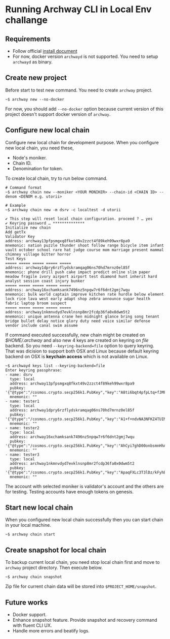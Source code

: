 # Running Archway CLI in Local Env challange

## Requirements

- Follow official [install document](https://docs.archway.io/docs/create/getting-started/install)
- For now, docker version `archwayd` is not supported. You need to setup `archwayd` as binary.

## Create new project

Before start to test new command. You need to create `archway` project.

```
~$ archway new --no-docker
```

For now, you should add `--no-docker` option because current version of this project doesn't support docker version of `archway`.

## Configure new local chain

Configure new local chain for development purpose.
When you configure new local chain, you need these,
- Node's moniker.
- Chain ID.
- Denomination for token.

To create local chain, try to run below command.

```
# Command format
~$ archway chain new --moniker <YOUR MONIKER> --chain-id <CHAIN ID> --denom <DENOM e.g. utorii>

# Example
~$ archway chain new -m dsrv -c localtest -d utorii

✔ This step will reset local chain configuration. proceed ? … yes
✔ Keyring password … **************
Initialize new chain
Add getTx
Validator Key
address: archway13pfpsmgxq8fkxt49v2zzct4f89keh99wxr8pa9
mnemonic: nation puzzle thunder shoot follow range bicycle item infant vault october school rare hat judge course mom marriage present mammal chimney village bitter horror
Test Keys
===== ===== ===== ===== =====
address: archway1dpry6rzflydskramqag06ns70hd7mrnz0el85f
mnemonic: phone drill push cake impact predict online slim paper meadow fragile ivory airport airport test diamond hunt inherit hard analyst session coast injury bunker
===== ===== ===== ===== =====
address: archway16xchamksank7496nz5npqw7r6f6dnt2gmj7wqu
mnemonic: bulk world captain improve kitchen rate hurdle below element lock rice lava west early adapt shop zebra announce sugar health fabric laptop broom suspect
===== ===== ===== ===== =====
address: archway1nkmnvdyd7evklnsnp8mr2fcdp36fa0x0dwm5t2
mnemonic: unique antenna crane hen midnight glance bring song tenant bridge bullet delay notice glory duty need voice similar defense vendor include canal swim assume
```

If command executed successfully, new chain might be created on *$HOME/.archway* and also new 4 keys are created on keyring on *file* backend.
So you need `--keyring-backend=file` option to query keyring.
That was dicision to support both OSX and Linux because default keyring backend on OSX is **keychain access** which is not available on Linux.

```
~$ archwayd keys list --keyring-backend=file
Enter keyring passphrase:
- name: dsrv
  type: local
  address: archway13pfpsmgxq8fkxt49v2zzct4f89keh99wxr8pa9
  pubkey: '{"@type":"/cosmos.crypto.secp256k1.PubKey","key":"A8ti6bqt4pfpLtq+fJMFUyNVijxXO6VmSJGF01NX9/xF"}'
  mnemonic: ""
- name: tester1
  type: local
  address: archway1dpry6rzflydskramqag06ns70hd7mrnz0el85f
  pubkey: '{"@type":"/cosmos.crypto.secp256k1.PubKey","key":"A1+f+ndvNA3NFKZ4TUIMaWV3lf4MzbM6/DDTqepPPvXp"}'
  mnemonic: ""
- name: tester2
  type: local
  address: archway16xchamksank7496nz5npqw7r6f6dnt2gmj7wqu
  pubkey: '{"@type":"/cosmos.crypto.secp256k1.PubKey","key":"AhCyi7ghD00onbsmnHhAkywYroiOpd+DN9qAtvOYDgwV"}'
  mnemonic: ""
- name: tester3
  type: local
  address: archway1nkmnvdyd7evklnsnp8mr2fcdp36fa0x0dwm5t2
  pubkey: '{"@type":"/cosmos.crypto.secp256k1.PubKey","key":"ApaqFXLc3T3lDz/kFyhBal5h7cyvypbQgqUT8U9yNye2"}'
  mnemonic: ""
```

The account with selected moniker is validator's account and the others are for testing.
Testing accounts have enough tokens on genesis.

## Start new local chain

When you configured new local chain successfully then you can start chain in your local machine.

```
~$ archway chain start
```

## Create snapshot for local chain

To backup current local chain, you need stop local chain first and move to `archway` project directory.
Then execute below.

```
~$ archway chain snapshot
```

Zip file for current chain data will be stored into `$PROJECT_HOME/snapshot`.

## Future works
- Docker support.
- Enhance snapshot feature. Provide snapshot and recovery command with fluent CLI UX.
- Handle more errors and beatify logs.
